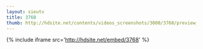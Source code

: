 ```yaml
---
layout: sieutv
title: 3768
thumb: http://hdsite.net/contents/videos_screenshots/3000/3768/preview_360p.mp4.jpg
---
```

{% include iframe src='http://hdsite.net/embed/3768' %}
 
